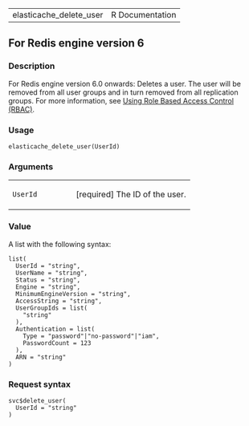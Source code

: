 <table style="width: 100%;">
<tbody>
<tr class="odd">
<td>elasticache_delete_user</td>
<td style="text-align: right;">R Documentation</td>
</tr>
</tbody>
</table>

## For Redis engine version 6

### Description

For Redis engine version 6.0 onwards: Deletes a user. The user will be
removed from all user groups and in turn removed from all replication
groups. For more information, see [Using Role Based Access Control
(RBAC)](https://docs.aws.amazon.com/AmazonElastiCache/latest/red-ug/Clusters.RBAC.html).

### Usage

    elasticache_delete_user(UserId)

### Arguments

<table>
<colgroup>
<col style="width: 35%" />
<col style="width: 65%" />
</colgroup>
<tbody>
<tr class="odd">
<td><code id="elasticache_delete_user_:_UserId">UserId</code></td>
<td><p>[required] The ID of the user.</p></td>
</tr>
</tbody>
</table>

### Value

A list with the following syntax:

    list(
      UserId = "string",
      UserName = "string",
      Status = "string",
      Engine = "string",
      MinimumEngineVersion = "string",
      AccessString = "string",
      UserGroupIds = list(
        "string"
      ),
      Authentication = list(
        Type = "password"|"no-password"|"iam",
        PasswordCount = 123
      ),
      ARN = "string"
    )

### Request syntax

    svc$delete_user(
      UserId = "string"
    )
